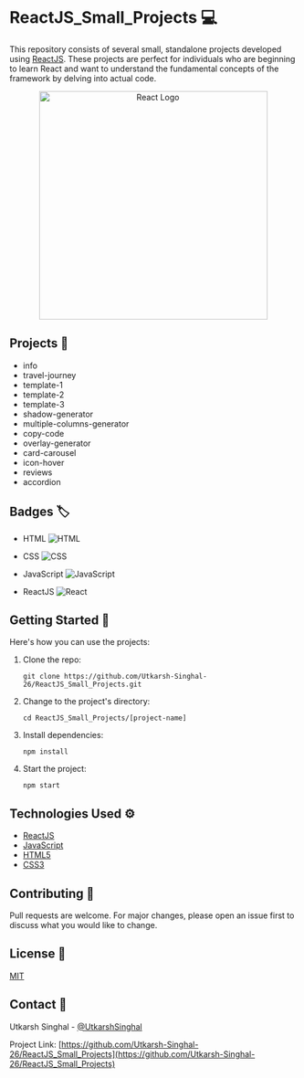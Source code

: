 # ReactJS_Small_Projects :computer:

This repository consists of several small, standalone projects developed using [ReactJS](https://reactjs.org/). These projects are perfect for individuals who are beginning to learn React and want to understand the fundamental concepts of the framework by delving into actual code.

<p align="center">
  <img src="https://upload.wikimedia.org/wikipedia/commons/thumb/a/a7/React-icon.svg/1280px-React-icon.svg.png" width="400" alt="React Logo">
</p>

## Projects :file_folder:

- info
- travel-journey
- template-1
- template-2
- template-3
- shadow-generator
- multiple-columns-generator
- copy-code
- overlay-generator
- card-carousel
- icon-hover
- reviews
- accordion

## Badges :label:

- HTML
  ![HTML](https://img.shields.io/badge/-HTML5-E34F26?logo=html5&logoColor=white)

- CSS
  ![CSS](https://img.shields.io/badge/-CSS3-1572B6?logo=css3&logoColor=white)

- JavaScript
  ![JavaScript](https://img.shields.io/badge/-JavaScript-F7DF1E?logo=javascript&logoColor=black)

- ReactJS
  ![React](https://img.shields.io/badge/-ReactJs-61DAFB?logo=react&logoColor=white)

## Getting Started :rocket:

Here's how you can use the projects:

1. Clone the repo:
    ```
    git clone https://github.com/Utkarsh-Singhal-26/ReactJS_Small_Projects.git
    ```
2. Change to the project's directory:
    ```
    cd ReactJS_Small_Projects/[project-name]
    ```
3. Install dependencies:
    ```
    npm install
    ```
4. Start the project:
    ```
    npm start
    ```

## Technologies Used :gear:

- [ReactJS](https://reactjs.org/)
- [JavaScript](https://www.javascript.com/)
- [HTML5](https://developer.mozilla.org/en-US/docs/Web/Guide/HTML/HTML5)
- [CSS3](https://developer.mozilla.org/en-US/docs/Web/CSS)

## Contributing :handshake:

Pull requests are welcome. For major changes, please open an issue first to discuss what you would like to change.

## License :scroll:

[MIT](https://choosealicense.com/licenses/mit/)

## Contact :e-mail:

Utkarsh Singhal - [@UtkarshSinghal](https://github.com/Utkarsh-Singhal-26)

Project Link: [https://github.com/Utkarsh-Singhal-26/ReactJS_Small_Projects](https://github.com/Utkarsh-Singhal-26/ReactJS_Small_Projects)

